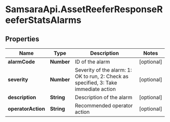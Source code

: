# SamsaraApi.AssetReeferResponseReeferStatsAlarms

## Properties
Name | Type | Description | Notes
------------ | ------------- | ------------- | -------------
**alarmCode** | **Number** | ID of the alarm | [optional] 
**severity** | **Number** | Severity of the alarm: 1: OK to run, 2: Check as specified, 3: Take immediate action | [optional] 
**description** | **String** | Description of the alarm | [optional] 
**operatorAction** | **String** | Recommended operator action | [optional] 


